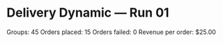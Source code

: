 # Delivery Dynamic — Run 01

Groups: 45
Orders placed: 15
Orders failed: 0
Revenue per order: $25.00